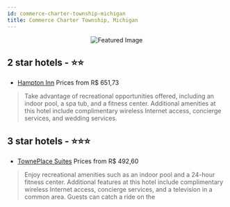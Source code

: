 ```yaml
---
id: commerce-charter-township-michigan
title: Commerce Charter Township, Michigan
---
```


<center><img src="https://i.travelapi.com/hotels/13000000/12100000/12091400/12091319/ebf35222_z.jpg" alt="Featured Image" /></center>


##  2 star hotels - ⭐️⭐️

-    [Hampton Inn](https://us.hurb.com/hotels/commerce-charter-township/hampton-inn-JNP-JP986096?cmp=18055) Prices from R$ 651,73
   > Take advantage of recreational opportunities offered, including an indoor pool, a spa tub, and a fitness center. Additional amenities at this hotel include complimentary wireless Internet access, concierge services, and wedding services.

##  3 star hotels - ⭐️⭐️⭐️

-    [TownePlace Suites](https://us.hurb.com/hotels/commerce-charter-township/towneplace-suites-JNP-JP124198?cmp=18055) Prices from R$ 492,60
   > Enjoy recreational amenities such as an indoor pool and a 24-hour fitness center. Additional features at this hotel include complimentary wireless Internet access, concierge services, and a television in a common area. Guests can catch a ride on the 
